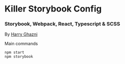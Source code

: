 # Killer Storybook Config
### Storybook, Webpack, React, Typescript & SCSS
By [Harry Ghazni](https://github.com/hghazni)

Main commands

```
npm start
npm storybook
```
